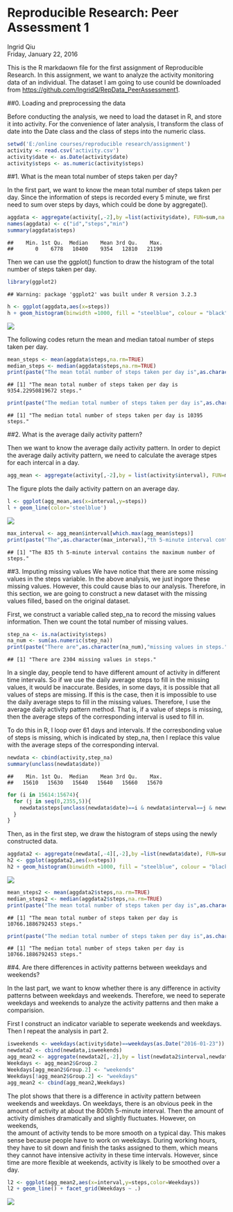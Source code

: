 # Reproducible Research: Peer Assessment 1
Ingrid Qiu  
Friday, January 22, 2016  

This is the R markdaown file for the first assignment of Reproducible Research. In this assignment, we want to analyze the activity monitoring data of an individual. The dataset I am going to use counld be downloaded from <https://github.com/IngridQ/RepData_PeerAssessment1>.

##0. Loading and preprocessing the data

Before conducting the analysis, we need to load the dataset in R, and store it into activity. For the convenience of later analysis, I transform the class of date into the Date class and the class of steps into the numeric class.


```r
setwd('E:/online courses/reproducible research/assignment')
activity <- read.csv('activity.csv')
activity$date <- as.Date(activity$date)
activity$steps <- as.numeric(activity$steps)
```

##1. What is the mean total number of steps taken per day?

In the first part, we want to know the mean total number of steps taken per day. Since the information of steps is recorded every 5 minute, we first need to sum over steps by days, which could be done by aggregate(). 


```r
aggdata <- aggregate(activity[,-2],by =list(activity$date), FUN=sum,na.rm=TRUE)
names(aggdata) <- c("id","steps","min")
summary(aggdata$steps)
```

```
##    Min. 1st Qu.  Median    Mean 3rd Qu.    Max. 
##       0    6778   10400    9354   12810   21190
```

Then we can use the ggplot() function to draw the histogram of the total number of steps taken per day.


```r
library(ggplot2)
```

```
## Warning: package 'ggplot2' was built under R version 3.2.3
```

```r
h <- ggplot(aggdata,aes(x=steps))
h + geom_histogram(binwidth =1000, fill = "steelblue", colour = "black")
```

![](PA1_files/figure-html/unnamed-chunk-3-1.png) 

The following codes return the mean and median tatoal number of steps taken per day.


```r
mean_steps <- mean(aggdata$steps,na.rm=TRUE)
median_steps <- median(aggdata$steps,na.rm=TRUE)
print(paste("The mean total number of steps taken per day is",as.character(mean_steps),"steps."))
```

```
## [1] "The mean total number of steps taken per day is 9354.22950819672 steps."
```

```r
print(paste("The median total number of steps taken per day is",as.character(median_steps),"steps."))
```

```
## [1] "The median total number of steps taken per day is 10395 steps."
```

##2. What is the average daily activity pattern?

Then we want to know the average daily activity pattern. In order to depict the average daily activity pattern, we need to calculate the average stpes for each intercal in a day.


```r
agg_mean <- aggregate(activity[,-2],by = list(activity$interval), FUN=mean,na.rm=TRUE)
```

The figure plots the daily activity pattern on an average day.


```r
l <- ggplot(agg_mean,aes(x=interval,y=steps))
l + geom_line(color='steelblue')
```

![](PA1_files/figure-html/unnamed-chunk-6-1.png) 


```r
max_interval <- agg_mean$interval[which.max(agg_mean$steps)]
print(paste("The",as.character(max_interval),"th 5-minute interval contains the maximum number of steps."))
```

```
## [1] "The 835 th 5-minute interval contains the maximum number of steps."
```

##3. Imputing missing values
We have notice that there are some missing values in the steps variable. In the above analysis, we just ingore these missing values. However, this could cause bias to our analysis. Therefore, in this section, we are going to construct a new dataset with the missing values filled, based on the original dataset.

First, we construct a variable called step_na to record the missing values information. Then we count the total number of missing values.


```r
step_na <- is.na(activity$steps)
na_num <- sum(as.numeric(step_na))
print(paste("There are",as.character(na_num),"missing values in steps."))
```

```
## [1] "There are 2304 missing values in steps."
```

In a single day, people tend to have different amount of activity in different time intervals. So if we use the daily average steps to fill in the missing values, it would be inaccurate. Besides, in some days, it is possible that all values of steps are missing. If this is the case, then it is impossible to use the daily average steps to fill in the missing values. Therefore, I use the average daily activity pattern method. That is, if a value of steps is missing, then the average steps of the corresponding interval is used to fill in. 

To do this in R, I loop over 61 days and intervals. If the corresbonding value of steps is missing, which is indicated by step_na, then I replace this value with the average steps of the corresponding interval. 


```r
newdata <- cbind(activity,step_na)
summary(unclass(newdata$date))
```

```
##    Min. 1st Qu.  Median    Mean 3rd Qu.    Max. 
##   15610   15630   15640   15640   15660   15670
```

```r
for (i in 15614:15674){
  for (j in seq(0,2355,5)){
    newdata$steps[unclass(newdata$date)==i & newdata$interval==j & newdata$step_na[unclass(newdata$date)==i & newdata$interval==j]] = agg_mean$steps[agg_mean$interval==j]
  }
}
```

Then, as in the first step, we draw the histogram of steps using the newly constructed data.


```r
aggdata2 <- aggregate(newdata[,-4][,-2],by =list(newdata$date), FUN=sum,na.rm=TRUE)
h2 <- ggplot(aggdata2,aes(x=steps))
h2 + geom_histogram(binwidth =1000, fill = "steelblue", colour = "black")
```

![](PA1_files/figure-html/unnamed-chunk-10-1.png) 


```r
mean_steps2 <- mean(aggdata2$steps,na.rm=TRUE)
median_steps2 <- median(aggdata2$steps,na.rm=TRUE)
print(paste("The mean total number of steps taken per day is",as.character(mean_steps2),"steps."))
```

```
## [1] "The mean total number of steps taken per day is 10766.1886792453 steps."
```

```r
print(paste("The median total number of steps taken per day is",as.character(median_steps2),"steps."))
```

```
## [1] "The median total number of steps taken per day is 10766.1886792453 steps."
```

##4. Are there differences in activity patterns between weekdays and weekends?

In the last part, we want to know whether there is any difference in activity patterns between weekdays and weekends. Therefore, we need to seperate weekdays and weekends to analyze the activity patterns and then make a comparision.

First I construct an indicator variable to seperate weekends  and weekdays. Then I repeat the analysis in part 2.


```r
isweekends <- weekdays(activity$date)==weekdays(as.Date("2016-01-23"))|weekdays(activity$date)==weekdays(as.Date("2016-01-24"))
newdata2 <- cbind(newdata,isweekends)
agg_mean2 <- aggregate(newdata2[,-2],by = list(newdata2$interval,newdata2$isweekends), FUN=mean,na.rm=TRUE)
Weekdays <- agg_mean2$Group.2
Weekdays[agg_mean2$Group.2] <- "weekends"
Weekdays[!agg_mean2$Group.2] <- "weekdays"
agg_mean2 <- cbind(agg_mean2,Weekdays)
```

The plot shows that there is a difference in activity pattern between weekends and weekdays. On weekdays, there is an obvious peek in the amount of activity at about the 800th 5-minute interval. Then the amount of activity dimishes dramatically and slightly fluctuates. However, on weekends,  
the amount of activity tends to be more smooth on a typical day. This makes sense because people have to work on weekdays. During working hours, they have to sit down and finish the tasks assigned to them, which means they cannot have intensive activity in these time intervals. However, since time are more flexible at weekends, activity is likely to be smoothed over a day.

```r
l2 <- ggplot(agg_mean2,aes(x=interval,y=steps,color=Weekdays))
l2 + geom_line() + facet_grid(Weekdays ~ .)
```

![](PA1_files/figure-html/unnamed-chunk-13-1.png) 


